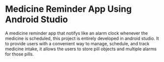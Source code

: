 # Medicine Reminder App Using Android Studio
A medicine reminder app that notifys like an alarm clock whenever the medicine is scheduled, this project is entirely developed in android studio. It to provide users with a convenient way to manage, schedule, and track medicine intake, it allows the users to store pill objects and multiple alarms for those pills.
